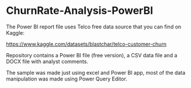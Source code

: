 # ChurnRate-Analysis-PowerBI
The Power BI report file uses Telco free data source that you can find on Kaggle:

https://www.kaggle.com/datasets/blastchar/telco-customer-churn

Repository contains a Power BI file (free version), a CSV data file and a DOCX file with analyst comments.

The sample was made just using excel and Power BI app, most of the data manipulation was made using Power Query Editor.
